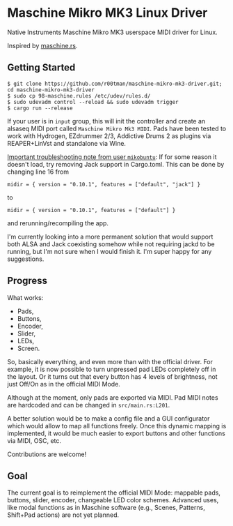 # Maschine Mikro MK3 Linux Driver
Native Instruments Maschine Mikro MK3 userspace MIDI driver for Linux.

Inspired by [maschine.rs](https://github.com/wrl/maschine.rs).

## Getting Started

```shell
$ git clone https://github.com/r00tman/maschine-mikro-mk3-driver.git; cd maschine-mikro-mk3-driver
$ sudo cp 98-maschine.rules /etc/udev/rules.d/
$ sudo udevadm control --reload && sudo udevadm trigger
$ cargo run --release
```

If your user is in `input` group, this will init the controller and create an alsaseq MIDI port called `Maschine Mikro Mk3 MIDI`.
Pads have been tested to work with Hydrogen, EZdrummer 2/3, Addictive Drums 2 as plugins via REAPER+LinVst and standalone via Wine.

[Important troubleshooting note from user `mikobuntu`](https://github.com/r00tman/maschine-mikro-mk3-driver/issues/5): If for some reason it doesn't load, try removing Jack support in Cargo.toml. This can be done by changing line 16 from
```
midir = { version = "0.10.1", features = ["default", "jack"] }
```
to
```
midir = { version = "0.10.1", features = ["default"] }
```
and rerunning/recompiling the app.

I'm currently looking into a more permanent solution that would support both ALSA and Jack coexisting somehow while not requiring jackd to be running, but I'm not sure when I would finish it. I'm super happy for any suggestions.

## Progress

What works:
 - Pads,
 - Buttons,
 - Encoder,
 - Slider,
 - LEDs,
 - Screen.

So, basically everything, and even more than with the official driver.
For example, it is now possible to turn unpressed pad LEDs completely off in the layout.
Or it turns out that every button has 4 levels of brightness, not just Off/On as in the official MIDI Mode.

Although at the moment, only pads are exported via MIDI.
Pad MIDI notes are hardcoded and can be changed in `src/main.rs:L201`.

A better solution would be to make a config file and a GUI configurator which would allow to map all functions freely.
Once this dynamic mapping is implemented, it would be much easier to export buttons and other functions via MIDI, OSC, etc.

Contributions are welcome!

## Goal

The current goal is to reimplement the official MIDI Mode: mappable pads, buttons, slider, encoder, changeable LED color schemes.
Advanced uses, like modal functions as in Maschine software (e.g., Scenes, Patterns, Shift+Pad actions) are not yet planned.
